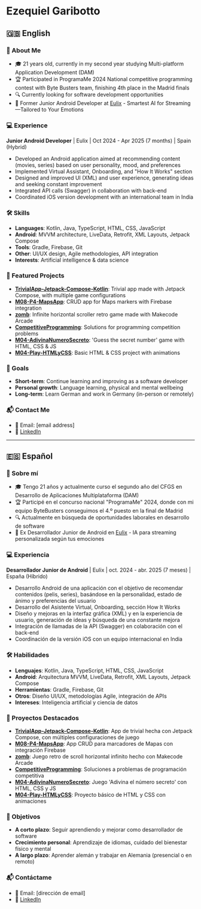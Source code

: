 # Ezequiel Garibotto

## 🇬🇧 English

### 👋 About Me
- 🎓 21 years old, currently in my second year studying Multi-platform Application Development (DAM)
- 🏆 Participated in ProgramaMe 2024 National competitive programming contest with Byte Busters team, finishing 4th place in the Madrid finals
- 🔍 Currently looking for software development opportunities
- 💼 Former Junior Android Developer at [Eulix](https://www.producthunt.com/products/eulix) - Smartest AI for Streaming—Tailored to Your Emotions

### 💻 Experience
**Junior Android Developer** | Eulix | Oct 2024 - Apr 2025 (7 months) | Spain (Hybrid)
- Developed an Android application aimed at recommending content (movies, series) based on user personality, mood, and preferences
- Implemented Virtual Assistant, Onboarding, and "How It Works" section
- Designed and improved UI (XML) and user experience, generating ideas and seeking constant improvement
- Integrated API calls (Swagger) in collaboration with back-end
- Coordinated iOS version development with an international team in India

### 🛠️ Skills
- **Languages**: Kotlin, Java, TypeScript, HTML, CSS, JavaScript
- **Android**: MVVM architecture, LiveData, Retrofit, XML Layouts, Jetpack Compose
- **Tools**: Gradle, Firebase, Git
- **Other**: UI/UX design, Agile methodologies, API integration
- **Interests**: Artificial intelligence & data science

### 🚀 Featured Projects
- [**TrivialApp-Jetpack-Compose-Kotlin**](https://github.com/EzequielGaribotto/TrivialApp-Jetpack-Compose-Kotlin): Trivial app made with Jetpack Compose, with multiple game configurations
- [**M08-P4-MapsApp**](https://github.com/EzequielGaribotto/M08-P4-MapsApp): CRUD app for Maps markers with Firebase integration
- [**zomb**](https://github.com/EzequielGaribotto/zomb): Infinite horizontal scroller retro game made with Makecode Arcade
- [**CompetitiveProgramming**](https://github.com/EzequielGaribotto/CompetitiveProgramming): Solutions for programming competition problems
- [**M04-AdivinaNumeroSecreto**](https://github.com/EzequielGaribotto/M04-AdivinaNumeroSecreto-HTMLyCSSyJS): 'Guess the secret number' game with HTML, CSS & JS
- [**M04-Play-HTMLyCSS**](https://github.com/EzequielGaribotto/M04-Play-HTMLyCSS): Basic HTML & CSS project with animations

### 🎯 Goals
- **Short-term**: Continue learning and improving as a software developer
- **Personal growth**: Language learning, physical and mental wellbeing
- **Long-term**: Learn German and work in Germany (in-person or remotely)

### 📬 Contact Me
- 📧 Email: [email address]
- 🔗 [LinkedIn](https://linkedin.com/in/ezequielgaribotto)

---

## 🇪🇸 Español

### 👋 Sobre mí
- 🎓 Tengo 21 años y actualmente curso el segundo año del CFGS en Desarrollo de Aplicaciones Multiplataforma (DAM)
- 🏆 Participé en el concurso nacional "ProgramaMe" 2024, donde con mi equipo ByteBusters conseguimos el 4.º puesto en la final de Madrid
- 🔍 Actualmente en búsqueda de oportunidades laborales en desarrollo de software
- 💼 Ex Desarrollador Junior de Android en [Eulix](https://www.producthunt.com/products/eulix) - IA para streaming personalizada según tus emociones

### 💻 Experiencia
**Desarrollador Junior de Android** | Eulix | oct. 2024 - abr. 2025 (7 meses) | España (Híbrido)
- Desarrollo Android de una aplicación con el objetivo de recomendar contenidos (pelis, series), basándose en la personalidad, estado de ánimo y preferencias del usuario
- Desarrollo del Asistente Virtual, Onboarding, sección How It Works
- Diseño y mejoras en la interfaz gráfica (XML) y en la experiencia de usuario, generación de ideas y búsqueda de una constante mejora
- Integración de llamadas de la API (Swagger) en colaboración con el back-end
- Coordinación de la versión iOS con un equipo internacional en India

### 🛠️ Habilidades
- **Lenguajes**: Kotlin, Java, TypeScript, HTML, CSS, JavaScript
- **Android**: Arquitectura MVVM, LiveData, Retrofit, XML Layouts, Jetpack Compose
- **Herramientas**: Gradle, Firebase, Git
- **Otros**: Diseño UI/UX, metodologías Agile, integración de APIs
- **Intereses**: Inteligencia artificial y ciencia de datos

### 🚀 Proyectos Destacados
- [**TrivialApp-Jetpack-Compose-Kotlin**](https://github.com/EzequielGaribotto/TrivialApp-Jetpack-Compose-Kotlin): App de trivial hecha con Jetpack Compose, con múltiples configuraciones de juego
- [**M08-P4-MapsApp**](https://github.com/EzequielGaribotto/M08-P4-MapsApp): App CRUD para marcadores de Mapas con integración Firebase
- [**zomb**](https://github.com/EzequielGaribotto/zomb): Juego retro de scroll horizontal infinito hecho con Makecode Arcade
- [**CompetitiveProgramming**](https://github.com/EzequielGaribotto/CompetitiveProgramming): Soluciones a problemas de programación competitiva
- [**M04-AdivinaNumeroSecreto**](https://github.com/EzequielGaribotto/M04-AdivinaNumeroSecreto-HTMLyCSSyJS): Juego 'Adivina el número secreto' con HTML, CSS y JS
- [**M04-Play-HTMLyCSS**](https://github.com/EzequielGaribotto/M04-Play-HTMLyCSS): Proyecto básico de HTML y CSS con animaciones

### 🎯 Objetivos
- **A corto plazo**: Seguir aprendiendo y mejorar como desarrollador de software
- **Crecimiento personal**: Aprendizaje de idiomas, cuidado del bienestar físico y mental
- **A largo plazo**: Aprender alemán y trabajar en Alemania (presencial o en remoto)

### 📬 Contáctame
- 📧 Email: [dirección de email]
- 🔗 [LinkedIn](https://linkedin.com/in/ezequielgaribotto)
